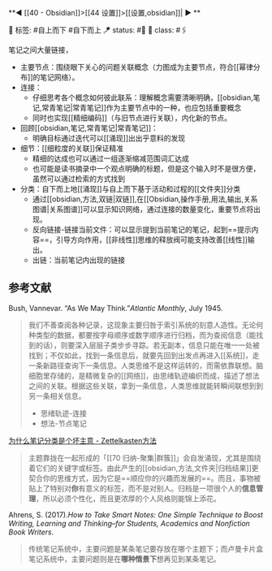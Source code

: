 **◀️ [[40 - Obsidian]]>[[44 设置]]>[[设置,obsidian]]| ▶️ **
 
🧩 标签:  #自上而下 #自下而上
🪁 status: #🎄
🎏 class: #🖇️ 

笔记之间大量链接，
- 主要节点：围绕眼下关心的问题关联概念（力图成为主要节点，符合[[幂律分布]]的笔记网络）。
- 连接：
	- 仔细思考各个概念如何彼此联系：理解概念需要清晰明确，[[obsidian,笔记,常青笔记|常青笔记]]作为主要节点中的一种，也应包括重要概念
	- 同时也实现[[精细编码]]（与旧节点进行关联），内化新的节点。
- 回顾[[obsidian,笔记,常青笔记|常青笔记]]：
	- 明确目标通过迭代可以[[涌现]]出出乎意料的发现
- 细节：[[细粒度的关联]]保证精准
	- 精细的达成也可以通过一组逐渐缩减范围词汇达成
	- 也可能是读书摘录中一个观点明确的标题，但是这个输入时不是很方便，虽然可以通过检索的方式找到
- 分类：自下而上地[[涌现]]与自上而下基于活动和过程的[[文件夹]]分类
	- 通过[[obsidian,方法,双链|双链]],在[[Obsidian,操作手册,用法,输出,关系图谱|关系图谱]]可以显示知识网络，通过连接的数量变化，重要节点将出现。
	- 反向链接-链接当前文件：可以显示提到当前笔记的笔记，起到==提示内容==，引导方向作用，[[非线性]]思维的释放阀可能支持改善[[线性]]输出。
	- 出链：当前笔记内出现的链接


## 参考文献

Bush, Vannevar. “As We May Think.”_Atlantic Monthly_, July 1945.

> 我们不善查阅各种记录，这现象主要归咎于索引系统的刻意人造性。无论何种类型的数据，都要按字母顺序或数字顺序进行归档，而为查阅信息（能找到的话），则要深入层层子类步步寻踪。若无副本，信息只能在唯一一处被找到；不仅如此，找到一条信息后，就要先回到出发点再进入[[系统]]，走一条新路径查询下一条信息。人类思维不是这样运转的，而需依靠联想。脑细胞里存储的，是精微复杂的[[网络]]，由思绪轨迹编织而成，描述了想法之间的关联。根据这些关联，拿到一条信息，人类思维就能转瞬间联想到到另一条相关信息。
> - 思绪轨迹-连接
> - 想法-节点笔记

[为什么笔记分类是个坏主意 - Zettelkasten方法](https://zettelkasten.de/posts/no-categories/)

> 主题靠拢在一起形成的「[[70 归纳-聚集|群簇]]」会自发涌现，尤其是围绕着它们的关键字或标签。由此产生的[[obsidian,方法,文件夹|归档结果]]更契合你的思维方式，因为它是==顺应你的兴趣而发展的==。而且，事物被贴上了特别对**你**有意义的标签，而不是对别人。归档是一项很个人的**信息管理**，所以必须个性化，而且更浓厚的个人风格则能锦上添花。

Ahrens, S. (2017)._How to Take Smart Notes: One Simple Technique to Boost Writing, Learning and Thinking–for Students, Academics and Nonfiction Book Writers_.

> 传统笔记系统中，主要问题是某条笔记要存放在哪个主题下；而卢曼卡片盒笔记系统中，主要问题则是在**哪种情景下**想再见到某条笔记。


